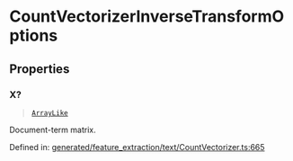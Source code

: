 # CountVectorizerInverseTransformOptions

## Properties

### X?

> [`ArrayLike`](../types/ArrayLike.md)

Document-term matrix.

Defined in:  [generated/feature\_extraction/text/CountVectorizer.ts:665](https://github.com/transitive-bullshit/scikit-learn-ts/blob/b59c1ff/packages/sklearn/src/generated/feature_extraction/text/CountVectorizer.ts#L665)

